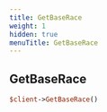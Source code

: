 ```yaml
---
title: GetBaseRace
weight: 1
hidden: true
menuTitle: GetBaseRace
---
```

## GetBaseRace
```perl
$client->GetBaseRace()
```